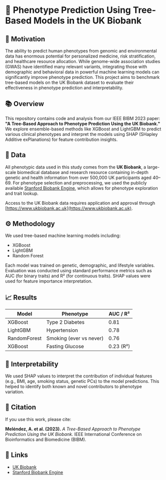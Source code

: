 # 🧬 Phenotype Prediction Using Tree-Based Models in the UK Biobank

## 🚀 Motivation

The ability to predict human phenotypes from genomic and environmental data has enormous potential for personalized medicine, risk stratification, and healthcare resource allocation. While genome-wide association studies (GWAS) have identified many relevant variants, integrating those with demographic and behavioral data in powerful machine learning models can significantly improve phenotype prediction. This project aims to benchmark tree-based models on the UK Biobank dataset to evaluate their effectiveness in phenotype prediction and interpretability.

## 📚 Overview

This repository contains code and analysis from our IEEE BIBM 2023 paper:  
**"A Tree-Based Approach to Phenotype Prediction Using the UK Biobank."**  
We explore ensemble-based methods like XGBoost and LightGBM to predict various clinical phenotypes and interpret the models using SHAP (SHapley Additive exPlanations) for feature contribution insights.

## 🧬 Data

All phenotypic data used in this study comes from the **UK Biobank**, a large-scale biomedical database and research resource containing in-depth genetic and health information from over 500,000 UK participants aged 40–69. For phenotype selection and preprocessing, we used the publicly available [Stanford Biobank Engine](https://biobankengine.stanford.edu/), which allows for phenotype exploration and trait lookup.

Access to the UK Biobank data requires application and approval through [https://www.ukbiobank.ac.uk](https://www.ukbiobank.ac.uk).

## ⚙️ Methodology

We used tree-based machine learning models including:

- XGBoost
- LightGBM
- Random Forest

Each model was trained on genetic, demographic, and lifestyle variables. Evaluation was conducted using standard performance metrics such as AUC (for binary traits) and R² (for continuous traits). SHAP values were used for feature importance interpretation.

## 📈 Results

<div align="center">

<table>
  <thead>
    <tr>
      <th>Model</th>
      <th>Phenotype</th>
      <th>AUC / R²</th>
    </tr>
  </thead>
  <tbody>
    <tr>
      <td>XGBoost</td>
      <td>Type 2 Diabetes</td>
      <td>0.81</td>
    </tr>
    <tr>
      <td>LightGBM</td>
      <td>Hypertension</td>
      <td>0.78</td>
    </tr>
    <tr>
      <td>RandomForest</td>
      <td>Smoking (ever vs never)</td>
      <td>0.76</td>
    </tr>
    <tr>
      <td>XGBoost</td>
      <td>Fasting Glucose</td>
      <td>0.23 (R²)</td>
    </tr>
  </tbody>
</table>

</div>

## 🧠 Interpretability

We used SHAP values to interpret the contribution of individual features (e.g., BMI, age, smoking status, genetic PCs) to the model predictions. This helped to identify both known and novel contributors to phenotype variation.

## 📝 Citation

If you use this work, please cite:

**Meléndez, A. et al. (2023).** *A Tree-Based Approach to Phenotype Prediction Using the UK Biobank*. IEEE International Conference on Bioinformatics and Biomedicine (BIBM).

## 🔗 Links

- [UK Biobank](https://www.ukbiobank.ac.uk/)
- [Stanford Biobank Engine](https://biobankengine.stanford.edu/)
